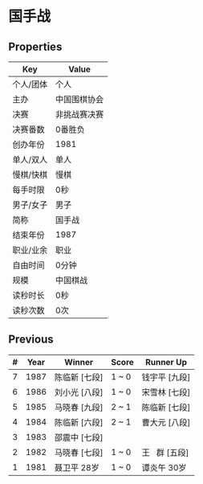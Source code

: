 # 国手战

## Properties

| Key | Value |
| --- | ----- |
| 个人/团体 | 个人 |
| 主办 | 中国围棋协会 |
| 决赛 | 非挑战赛决赛 |
| 决赛番数 | 0番胜负 |
| 创办年份 | 1981 |
| 单人/双人 | 单人 |
| 慢棋/快棋 | 慢棋 |
| 每手时限 | 0秒 |
| 男子/女子 | 男子 |
| 简称 | 国手战 |
| 结束年份 | 1987 |
| 职业/业余 | 职业 |
| 自由时间 | 0分钟 |
| 规模 | 中国棋战 |
| 读秒时长 | 0秒 |
| 读秒次数 | 0次 |

## Previous

| # | Year | Winner | Score | Runner Up |
| --- | --- | --- | --- | --- |
| 7 | 1987 | 陈临新 [七段] | 1 ~ 0 | 钱宇平 [九段] |
| 6 | 1986 | 刘小光 [八段] | 1 ~ 0 | 宋雪林 [七段] |
| 5 | 1985 | 马晓春 [九段] | 2 ~ 1 | 陈临新 [七段] |
| 4 | 1984 | 陈临新 [六段] | 2 ~ 1 | 曹大元 [八段] |
| 3 | 1983 | 邵震中 [七段] |  |  |
| 2 | 1982 | 马晓春 [七段] | 1 ~ 0 | 王   群 [五段] |
| 1 | 1981 | 聂卫平 28岁 | 1 ~ 0 | 谭炎午 30岁 |

